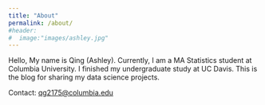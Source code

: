 ```yaml
---
title: "About"
permalink: /about/
#header:
#  image:"images/ashley.jpg"
---
```


Hello, My name is Qing (Ashley). Currently, I am a MA Statistics student at Columbia University. I finished my undergraduate study at UC Davis. This is the blog for sharing my data science projects.

Contact: qg2175@columbia.edu

